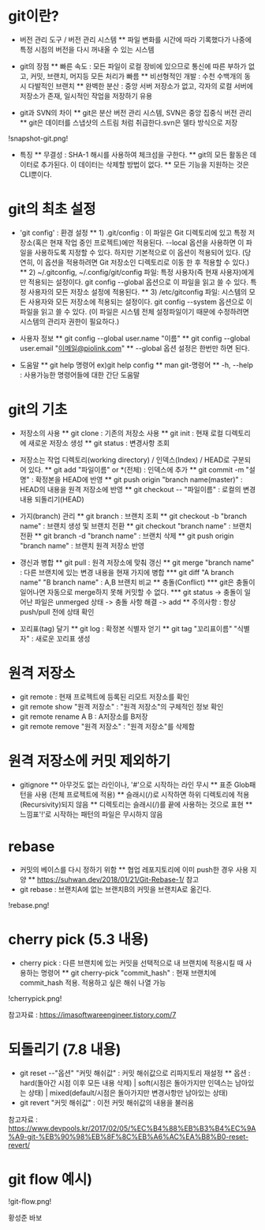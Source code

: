 # git이란?

* 버전 관리 도구 / 버전 관리 시스템
** 파일 변화를 시간에 따라 기록했다가 나중에 특정 시점의 버전을 다시 꺼내올 수 있는 시스템

* git의 장점
** 빠른 속도 : 모든 파일이 로컬 장비에 있으므로 통신에 따른 부하가 없고, 커밋, 브랜치, 머지등 모든 처리가 빠름
** 비선형적인 개발 : 수천 수백개의 동시 다발적인 브랜치
** 완벽한 분산 : 중앙 서버 저장소가 없고, 각자의 로컬 서버에 저장소가 존재, 일시적인 작업을 저장하기 유용

* git과 SVN의 차이
** git은 분산 버전 관리 시스템, SVN은 중앙 집중식 버전 관리
** git은 데이터를 스냅샷의 스트림 처럼 취급한다.svn은 델타 방식으로 저장

!snapshot-git.png!

* 특징
** 무결성 : SHA-1 해시를 사용하여 체크섬을 구한다.
** git의 모든 활동은 데이터로 추가된다. 이 데이터는 삭제할 방법이 없다.
** 모든 기능을 지원하는 것은 CLI뿐이다. 

# git의 최초 설정

* 'git config' : 환경 설정
** 1) .git/config : 이 파일은 Git 디렉토리에 있고 특정 저장소(혹은 현재 작업 중인 프로젝트)에만 적용된다. --local 옵션을 사용하면 이 파일을 사용하도록 지정할 수 있다. 하지만 기본적으로 이 옵션이 적용되어 있다. (당연히, 이 옵션을 적용하려면 Git 저장소인 디렉토리로 이동 한 후 적용할 수 있다.)
** 2) ~/.gitconfig, ~/.config/git/config 파일: 특정 사용자(즉 현재 사용자)에게만 적용되는 설정이다. git config --global 옵션으로 이 파일을 읽고 쓸 수 있다. 특정 사용자의 모든 저장소 설정에 적용된다.
** 3) /etc/gitconfig 파일: 시스템의 모든 사용자와 모든 저장소에 적용되는 설정이다. git config --system 옵션으로 이 파일을 읽고 쓸 수 있다. (이 파일은 시스템 전체 설정파일이기 때문에 수정하려면 시스템의 관리자 권한이 필요하다.)

* 사용자 정보
** git config --global user.name "이름"
** git config --global user.email "이메일@piolink.com"
** --global 옵션 설정은 한번만 하면 된다.

* 도움말
** git help 명령어 ex)git help config
** man git-명령어
** -h, --help : 사용가능한 명령어들에 대한 간단 도움말

# git의 기초

* 저장소의 사용
** git clone : 기존의 저장소 사용
** git init : 현재 로컬 디렉토리에 새로운 저장소 생성
** git status : 변경사항 조회

* 저장소는 작업 디렉토리(working directory) / 인덱스(Index) / HEAD로 구분되어 있다.
** git add "파일이름" or *(전체) : 인덱스에 추가
** git commit -m "설명" : 확정본을 HEAD에 반영
** git push origin "branch name(master)" : HEAD의 내용을 원격 저장소에 반영
** git checkout -- "파일이름" : 로컬의 변경내용 되돌리기(HEAD)

* 가지(branch) 관리
** git branch : 브랜치 조회
** git checkout -b "branch name" : 브랜치 생성 및 브랜치 전환
** git checkout "branch name" : 브랜치 전환
** git branch -d "branch name" : 브랜치 삭제
** git push origin "branch name" : 브랜치 원격 저장소 반영

* 갱신과 병합
** git pull : 원격 저장소에 맞춰 갱신
** git merge "branch name" : 다른 브랜치에 있는 변경 내용을 현재 가지에 병합
*** git diff "A branch name" "B branch name" : A,B 브랜치 비교
** 충돌(Conflict)
*** git은 충돌이 일어나면 자동으로 merge하지 못해 커밋할 수 없다.
*** git status -> 충돌이 일어난 파일은 unmerged 상태 -> 충돌 사항 해결 -> add
** 주의사항 : 항상 push/pull 전에 상태 확인

* 꼬리표(tag) 달기
** git log : 확정본 식별자 얻기
** git tag "꼬리표이름" "식별자" : 새로운 꼬리표 생성

# 원격 저장소

* git remote : 현재 프로젝트에 등록된 리모트 저장소를 확인
* git remote show "원격 저장소" : "원격 저장소"의 구체적인 정보 확인
* git remote rename A B : A저장소를 B저장
* git remote remove "원격 저장소" : "원격 저장소"를 삭제함

# 원격 저장소에 커밋 제외하기

* gitignore
** 아무것도 없는 라인이나, '#'으로 시작하는 라인 무시
** 표준 Glob패턴을 사용 (전체 프로젝트에 적용)
** 슬래시(/)로 시작하면 하위 디렉토리에 적용(Recursivity)되지 않음
** 디렉토리는 슬래시(/)를 끝에 사용하는 것으로 표현
** 느낌표'!'로 시작하는 패턴의 파일은 무시하지 않음

# rebase

* 커밋의 베이스를 다시 정하기 위함
** 협업 레포지토리에 이미 push한 경우 사용 지양
** https://suhwan.dev/2018/01/21/Git-Rebase-1/ 참고
* git rebase : 브랜치A에 없는 브랜치B의 커밋을 브랜치A로 옮긴다.

!rebase.png!

# cherry pick (5.3 내용)

* cherry pick : 다른 브랜치에 있는 커밋을 선택적으로 내 브랜치에 적용시킬 때 사용하는 명령어
** git cherry-pick "commit_hash" : 현재 브랜치에 commit_hash 적용. 적용하고 싶은 해쉬 나열 가능 

!cherrypick.png!

참고자료 : https://imasoftwareengineer.tistory.com/7

# 되돌리기 (7.8 내용)
* git reset --"옵션" "커밋 해쉬값" : 커밋 해쉬값으로 리파지토리 재설정
** 옵션 : hard(돌아간 시점 이후 모든 내용 삭제) | soft(시점은 돌아가지만 인덱스는 남아있는 상태) | mixed(default/시점은 돌아가지만 변경사항만 남아있는 상태)
* git revert "커밋 해쉬값" : 이전 커밋 해쉬값의 내용을 불러옴

참고자료 : https://www.devpools.kr/2017/02/05/%EC%B4%88%EB%B3%B4%EC%9A%A9-git-%EB%90%98%EB%8F%8C%EB%A6%AC%EA%B8%B0-reset-revert/

# git flow 예시)


!git-flow.png!

황성준 바보 
